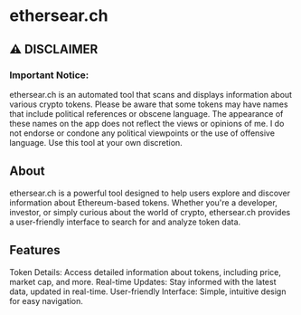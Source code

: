 # ethersear.ch
## ⚠️ DISCLAIMER
### Important Notice:
ethersear.ch is an automated tool that scans and displays information about various crypto tokens. Please be aware that some tokens may have names that include political references or obscene language. The appearance of these names on the app does not reflect the views or opinions of me. I do not endorse or condone any political viewpoints or the use of offensive language. Use this tool at your own discretion.

## About
ethersear.ch is a powerful tool designed to help users explore and discover information about Ethereum-based tokens. Whether you're a developer, investor, or simply curious about the world of crypto, ethersear.ch provides a user-friendly interface to search for and analyze token data.

## Features
Token Details: Access detailed information about tokens, including price, market cap, and more.
Real-time Updates: Stay informed with the latest data, updated in real-time.
User-friendly Interface: Simple, intuitive design for easy navigation.
